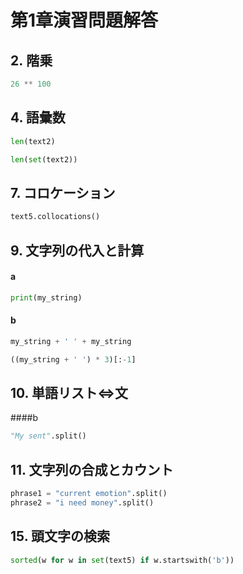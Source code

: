 # 第1章演習問題解答

## 2. 階乗
```python
26 ** 100
```  
## 4. 語彙数
```python
len(text2)
```  
```python
len(set(text2))
```
## 7. コロケーション
```python
text5.collocations()
```
## 9. 文字列の代入と計算
#### a
```python
print(my_string)
```
#### b
```python
my_string + ' ' + my_string
```  
```python
((my_string + ' ') * 3)[:-1]
```
## 10. 単語リスト⇔文
####b
```python
"My sent".split()
```
## 11. 文字列の合成とカウント
```python
phrase1 = "current emotion".split()
phrase2 = "i need money".split()
```
## 15. 頭文字の検索
```python
sorted(w for w in set(text5) if w.startswith('b'))
```
